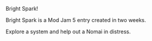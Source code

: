 Bright Spark!

Bright Spark is a Mod Jam 5 entry created in two weeks. 

Explore a system and help out a Nomai in distress.
